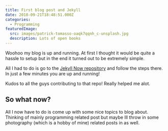 ```yaml
---
title: First blog post and Jekyll
date: 2018-09-21T18:48:51.000Z
categories:
  - Programming
featuredImage:
  src: images/patrick-tomasso-oaqk7qqnh_c-unsplash.jpg
  description: Lots of open books
---
```

Woohoo my blog is up and running. At first I thought it would be quite a hassle to setup but in the end it turned out to be extremely simple.

All I had to do is go to the [Jekyll Now repository](https://github.com/barryclark/jekyll-now) and follow the steps there. In just a few minutes you are up and running!

Kudos to all the guys contributing to that repo! Really helped me alot.


## So what now?
All I now have to do is come up with some nice topics to blog about. Thinking of mainly programming related post but maybe Ill throw in some photography (which is a hobby of mine) related posts in as well.
